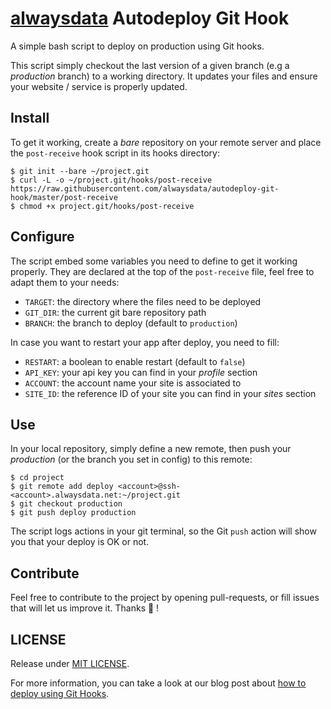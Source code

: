 # [alwaysdata] Autodeploy Git Hook

A simple bash script to deploy on production using Git hooks.

This script simply checkout the last version of a given branch (e.g a _production_ branch) to a working directory. It updates your files and ensure your website / service is properly updated.


## Install

To get it working, create a _bare_ repository on your remote server and place the `post-receive` hook script in its hooks directory:

```shell
$ git init --bare ~/project.git
$ curl -L -o ~/project.git/hooks/post-receive https://raw.githubusercontent.com/alwaysdata/autodeploy-git-hook/master/post-receive
$ chmod +x project.git/hooks/post-receive
```


## Configure

The script embed some variables you need to define to get it working properly. They are declared at the top of the `post-receive` file, feel free to adapt them to your needs:

- `TARGET`: the directory where the files need to be deployed
- `GIT_DIR`: the current git bare repository path
- `BRANCH`: the branch to deploy (default to `production`)

In case you want to restart your app after deploy, you need to fill:

- `RESTART`: a boolean to enable restart (default to `false`)
- `API_KEY`: your api key you can find in your _profile_ section
- `ACCOUNT`: the account name your site is associated to
- `SITE_ID`: the reference ID of your site you can find in your _sites_ section


## Use

In your local repository, simply define a new remote, then push your _production_ (or the branch you set in config) to this remote:

```shell
$ cd project
$ git remote add deploy <account>@ssh-<account>.alwaysdata.net:~/project.git
$ git checkout production
$ git push deploy production
```

The script logs actions in your git terminal, so the Git `push` action will show you that your deploy is OK or not.


## Contribute

Feel free to contribute to the project by opening pull-requests, or fill issues that will let us improve it. Thanks :beers: !


## LICENSE

Release under [MIT LICENSE].


For more information, you can take a look at our blog post about [how to deploy using Git Hooks].

[alwaysdata]: https://www.alwaysdata.com
[how to deploy using git hooks]: https://blog.alwaysdata.com/
[mit license]: ./LICENSE
